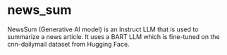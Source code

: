 # news_sum
NewsSum (Generative AI model) is an Instruct LLM that is used to summarize a news article. It uses a BART LLM which is fine-tuned on the cnn-dailymail dataset from Hugging Face.
